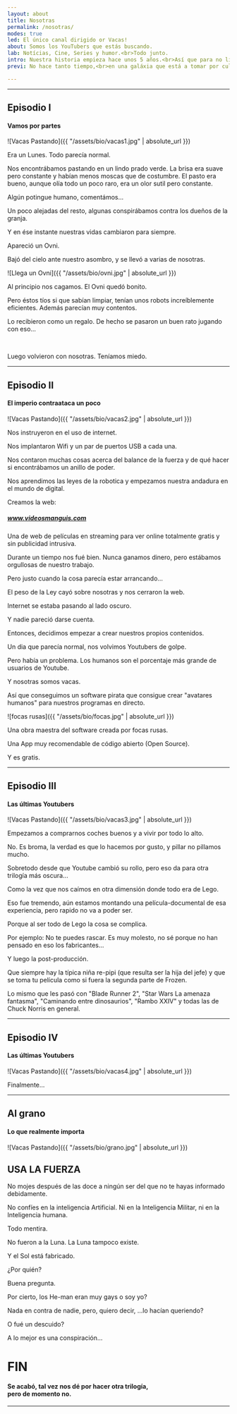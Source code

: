 ```yaml
---
layout: about
title: Nosotras
permalink: /nosotras/
modes: true
led: El único canal dirigido or Vacas!
about: Somos los YouTubers que estás buscando.
lab: Notícias, Cine, Series y humor.<br>Todo junto.
intro: Nuestra historia empieza hace unos 5 años.<br>Así que para no liarnos, empezaremos por el principio...
previ: No hace tanto tiempo,<br>en una galáxia que está a tomar por culo de la de Star Wars...

---
```


<hr id="ep1">


## Episodio I
#### Vamos por partes


![Vacas Pastando]({{ "/assets/bio/vacas1.jpg" | absolute_url }})

Era un Lunes. Todo parecía normal.

Nos encontrábamos pastando en un lindo prado verde.
La brisa era suave pero constante y habían menos moscas que de costumbre.
El pasto era bueno, aunque olía todo un poco raro, era un olor sutil pero constante.

Algún potingue humano, comentámos...
<br>

Un poco alejadas del resto, algunas conspirábamos contra los dueños de la granja.

Y en ése instante nuestras vidas cambiaron para siempre.


Apareció un Ovni.

Bajó del cielo ante nuestro asombro, y se llevó a varias de nosotras.


![Llega un Ovni]({{ "/assets/bio/ovni.jpg" | absolute_url }})


Al principio nos cagamos. El Ovni quedó bonito.

Pero éstos tíos si que sabían limpiar, tenían unos robots increíblemente eficientes.
Además parecían muy contentos.

Lo recibieron como un regalo.
De hecho se pasaron un buen rato jugando con eso...

<br>

Luego volvieron con nosotras. Teníamos miedo.



<hr id="ep2">


## Episodio II
#### El imperio contraataca un poco


![Vacas Pastando]({{ "/assets/bio/vacas2.jpg" | absolute_url }})

Nos instruyeron en el uso de internet.

Nos implantaron Wifi y un par de puertos USB a cada una.

Nos contaron muchas cosas acerca del balance de la fuerza y de qué hacer si encontrábamos un anillo de poder.

Nos aprendimos las leyes de la robotica y empezamos nuestra andadura en el mundo de digital.



Creamos la web:

##### www.videosmanguis.com


Una de web de películas en streaming para ver online totalmente gratis y sin publicidad intrusiva.

Durante un tiempo nos fué bien. Nunca ganamos dinero, pero estábamos orgullosas de nuestro trabajo.

Pero justo cuando la cosa parecía estar arrancando...

El peso de la Ley cayó sobre nosotras y nos cerraron la web.

Internet se estaba pasando al lado oscuro.

Y nadie pareció darse cuenta.


Entonces, decidimos empezar a crear nuestros propios contenidos.

Un dia que parecía normal, nos volvimos Youtubers de golpe.

Pero había un problema. Los humanos son el porcentaje más grande de usuarios de Youtube.

Y nosotras somos vacas.

Así que conseguimos un software pirata que consigue crear "avatares humanos" para nuestros programas en directo.

![focas rusas]({{ "/assets/bio/focas.jpg" | absolute_url }})
 
Una obra maestra del software creada por focas rusas.

Una App muy recomendable de código abierto (Open Source).

Y es gratis.


<hr id="ep3">



## Episodio III
#### Las últimas Youtubers

![Vacas Pastando]({{ "/assets/bio/vacas3.jpg" | absolute_url }})

Empezamos a comprarnos coches buenos y a vivir por todo lo alto.

No. Es broma, la verdad es que lo hacemos por gusto, y pillar no pillamos mucho.

Sobretodo desde que Youtube cambió su rollo, pero eso da para otra trilogía más oscura...


Como la vez que nos caímos en otra dimensión donde todo era de Lego.

Eso fue tremendo, aún estamos montando una película-documental de esa experiencia, pero rapido no va a poder ser.

Porque al ser todo de Lego la cosa se complica.

Por ejemplo: No te puedes rascar. Es muy molesto, no sé porque no han pensado en eso los fabricantes...

Y luego la post-producción.

Que siempre hay la típica niña re-pipi (que resulta ser la hija del jefe) y que se toma tu película como si fuera la segunda parte de Frozen.

Lo mismo que les pasó con "Blade Runner 2", "Star Wars La amenaza fantasma", "Caminando entre dinosaurios", "Rambo XXIV" y todas las de Chuck Norris en general.



<hr id="ep4">



## Episodio IV
#### Las últimas Youtubers

![Vacas Pastando]({{ "/assets/bio/vacas4.jpg" | absolute_url }})

Finalmente...



<hr id="ep5">



## Al grano
#### Lo que realmente importa

![Vacas Pastando]({{ "/assets/bio/grano.jpg" | absolute_url }})




## USA LA FUERZA


No mojes después de las doce a ningún ser del que no te hayas informado debidamente.

No confíes en la inteligencia Artificial. Ni en la Inteligencia Militar, ni en la Inteligencia humana.

Todo mentira.

No fueron a la Luna. La Luna tampoco existe.

Y el Sol está fabricado.

¿Por quién?

Buena pregunta.

Por cierto, los He-man eran muy gays o soy yo?

Nada en contra de nadie, pero, quiero decir, ...lo hacían queriendo?

O fué un descuido?

A lo mejor es una conspiración...



# FIN

#### Se acabó, tal vez nos dé por hacer otra trilogía,<br>pero de momento no.



---

